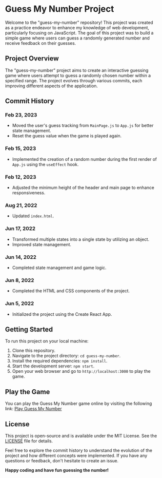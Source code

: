 # Guess My Number Project

Welcome to the "guess-my-number" repository! This project was created as a practice endeavor to enhance my knowledge of web development, particularly focusing on JavaScript. The goal of this project was to build a simple game where users can guess a randomly generated number and receive feedback on their guesses.

## Project Overview

The "guess-my-number" project aims to create an interactive guessing game where users attempt to guess a randomly chosen number within a specified range. The project evolves through various commits, each improving different aspects of the application.

## Commit History

### Feb 23, 2023

- Moved the user's guess tracking from `MainPage.js` to `App.js` for better state management.
- Reset the guess value when the game is played again.

### Feb 15, 2023

- Implemented the creation of a random number during the first render of `App.js` using the `useEffect` hook.

### Feb 12, 2023

- Adjusted the minimum height of the header and main page to enhance responsiveness.

### Aug 21, 2022

- Updated `index.html`.

### Jun 17, 2022

- Transformed multiple states into a single state by utilizing an object.
- Improved state management.

### Jun 14, 2022

- Completed state management and game logic.

### Jun 8, 2022

- Completed the HTML and CSS components of the project.

### Jun 5, 2022

- Initialized the project using the Create React App.

## Getting Started

To run this project on your local machine:

1. Clone this repository.
2. Navigate to the project directory: `cd guess-my-number`.
3. Install the required dependencies: `npm install`.
4. Start the development server: `npm start`.
5. Open your web browser and go to `http://localhost:3000` to play the game.

## Play the Game

You can play the Guess My Number game online by visiting the following link: [Play Guess My Number](https://guess-my-number-eight-plum.vercel.app/)

## License

This project is open-source and is available under the MIT License. See the [LICENSE](LICENSE) file for details.

Feel free to explore the commit history to understand the evolution of the project and how different concepts were implemented. If you have any questions or feedback, don't hesitate to create an issue.

**Happy coding and have fun guessing the number!**
